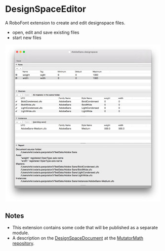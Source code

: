 # DesignSpaceEditor

A RoboFont extension to create and edit designspace files.
* open, edit and save existing files
* start new files

![Screenshot](screen.jpg)

## Notes
* This extension contains some code that will be published as a separate module.
* A description on the [DesignSpaceDocument](https://github.com/LettError/MutatorMath/blob/master/Docs/designSpaceFileFormat.md) at the [MutatorMath repository](https://github.com/LettError/MutatorMath).
